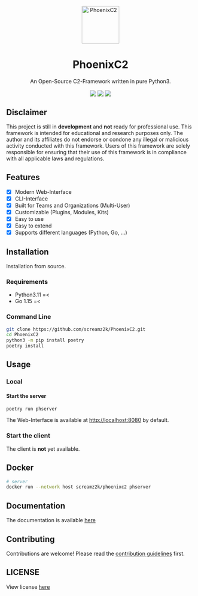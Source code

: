 <p align="center">
    <img align="center" src="https://github.com/screamz2k/PhoenixC2/pages/images/logo.png" width="100px" height="100px" alt="PhoenixC2" />
    <h1 align="center">PhoenixC2</h1>
    <p align="center"> An Open-Source C2-Framework written in pure Python3.</p>
</p>
<p align="center">
    <img align="center" src="https://github.com/screamz2k/PhoenixC2/actions/workflows/tests.yml/badge.svg"/>
    <img align="center" src="https://github.com/screamz2k/PhoenixC2/actions/workflows/docker.yml/badge.svg"/>
    <img align="center" src="https://github.com/screamz2k/PhoenixC2/actions/workflows/pypi-publish.yml/badge.svg"/>
</p>

## Disclaimer
This project is still in **development** and **not** ready for professional use.
This framework is intended for educational and research purposes only. The author and its affiliates do not endorse or condone any illegal or malicious activity conducted with this framework. Users of this framework are solely responsible for ensuring that their use of this framework is in compliance with all applicable laws and regulations.

## Features
- [x] Modern Web-Interface
- [x] CLI-Interface
- [x] Built for Teams and Organizations (Multi-User)
- [x] Customizable (Plugins, Modules, Kits)
- [x] Easy to use
- [x] Easy to extend
- [x] Supports different languages (Python, Go, ...)

## Installation
Installation from source.
### Requirements
- Python3.11 =< 
- Go 1.15 =< 

### Command Line

```bash
git clone https://github.com/screamz2k/PhoenixC2.git
cd PhoenixC2
python3 -m pip install poetry
poetry install
```

## Usage

### Local

#### Start the server

```bash
poetry run phserver
```
The Web-Interface is available at [http://localhost:8080](http://localhost:8080) by default.

### Start the client
The client is **not** yet available.

## Docker

```bash
# server
docker run --network host screamz2k/phoenixc2 phserver
```


## Documentation
The documentation is available [here](https://screamz2k.gitbook.io/phoenixc2/)

## Contributing
Contributions are welcome! Please read the [contribution guidelines](https://github.com/screamz2k/PhoenixC2/.github/CONTRIBUTING.md) first.

## LICENSE
View license [here](https://github.com/screamz2k/PhoenixC2/LICENSE)
